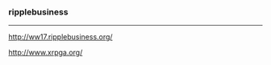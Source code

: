 ### ripplebusiness
---
http://ww17.ripplebusiness.org/

http://www.xrpga.org/

```
```

```
```

```
```


